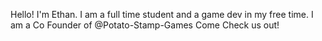 Hello! I'm Ethan.
I am a full time student and a game dev in my free time. I am a Co Founder of @Potato-Stamp-Games
Come Check us out!

<!---
ECrites/ECrites is a ✨ special ✨ repository because its `README.md` (this file) appears on your GitHub profile.
You can click the Preview link to take a look at your changes.
--->
